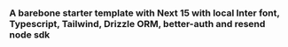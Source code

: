 ### A barebone starter template with Next 15 with local Inter font, Typescript, Tailwind, Drizzle ORM, better-auth and resend node sdk